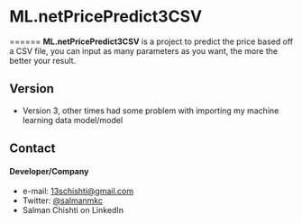 # ML.netPricePredict3CSV
======
**ML.netPricePredict3CSV** is a project to predict the price based off a CSV file, you can input as many parameters as you want, the more the better your result.

## Version 
* Version 3, other times had some problem with importing my machine learning data model/model

## Contact
#### Developer/Company
* e-mail: 13schishti@gmail.com
* Twitter: [@salmanmkc](https://twitter.com/salmanmkc "SalmanMKC on twitter")
* Salman Chishti on LinkedIn


